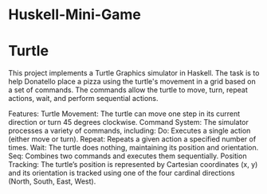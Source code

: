 # Huskell-Mini-Game
# Turtle

This project implements a Turtle Graphics simulator in Haskell. The task is to help Donatello place a pizza using the turtle's movement in a grid based on a set of commands. The commands allow the turtle to move, turn, repeat actions, wait, and perform sequential actions.

Features:
Turtle Movement: The turtle can move one step in its current direction or turn 45 degrees clockwise.
Command System: The simulator processes a variety of commands, including:
  Do: Executes a single action (either move or turn).
  Repeat: Repeats a given action a specified number of times.
  Wait: The turtle does nothing, maintaining its position and orientation.
  Seq: Combines two commands and executes them sequentially.
  Position Tracking: The turtle’s position is represented by Cartesian coordinates (x, y) and its orientation is tracked using                      one of the four cardinal directions (North, South, East, West).
